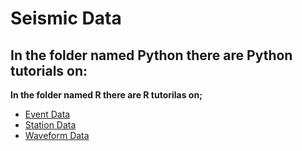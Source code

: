 # Seismic Data
**In the folder named Python there are Python tutorials on:**
 - 
 
 **In the folder named R there are R tutorilas on;**
  - [Event Data](Event_Data_using_FDSN_in_R.ipynb)
  - [Station Data](Station_Data_using_FDSN_in_R.ipynb)
  - [Waveform Data](Get_waveform_data_using_FDSN_in_R.ipynb)

